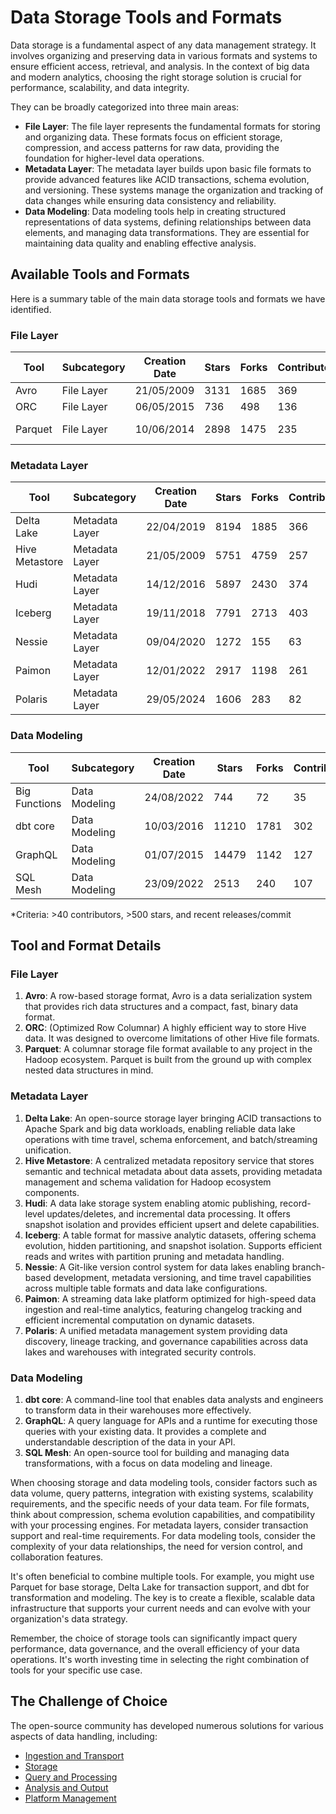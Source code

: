 # Data Storage Tools and Formats

Data storage is a fundamental aspect of any data management strategy. It involves organizing and preserving data in various formats and systems to ensure efficient access, retrieval, and analysis. In the context of big data and modern analytics, choosing the right storage solution is crucial for performance, scalability, and data integrity.

They can be broadly categorized into three main areas:
- **File Layer**: The file layer represents the fundamental formats for storing and organizing data. These formats focus on efficient storage, compression, and access patterns for raw data, providing the foundation for higher-level data operations.
- **Metadata Layer**: The metadata layer builds upon basic file formats to provide advanced features like ACID transactions, schema evolution, and versioning. These systems manage the organization and tracking of data changes while ensuring data consistency and reliability.
- **Data Modeling**: Data modeling tools help in creating structured representations of data systems, defining relationships between data elements, and managing data transformations. They are essential for maintaining data quality and enabling effective analysis.

## Available Tools and Formats

Here is a summary table of the main data storage tools and formats we have identified.

### File Layer

| Tool | Subcategory | Creation Date | Stars | Forks | Contributors | Last Release | Latest Commit | Meets Criteria* | Link |
|---|---|---|---|---|---|---|---|---|---|
| Avro | File Layer | 21/05/2009 | 3131 | 1685 | 369 | 05/08/2024 | 04/08/2025 | Yes | https://github.com/apache/avro |
| ORC | File Layer | 06/05/2015 | 736 | 498 | 136 | 30/07/2025 | 06/08/2025 | Yes | https://github.com/apache/orc |
| Parquet | File Layer | 10/06/2014 | 2898 | 1475 | 235 | 29/04/2025 | 03/08/2025 | Yes | https://github.com/apache/parquet-mr |

### Metadata Layer

| Tool | Subcategory | Creation Date | Stars | Forks | Contributors | Last Release | Latest Commit | Meets Criteria* | Link |
|---|---|---|---|---|---|---|---|---|---|
| Delta Lake | Metadata Layer | 22/04/2019 | 8194 | 1885 | 366 | 09/06/2025 | 06/08/2025 | Yes | https://github.com/delta-io/delta |
| Hive Metastore | Metadata Layer | 21/05/2009 | 5751 | 4759 | 257 | N/A | 06/08/2025 | Yes | https://github.com/apache/hive |
| Hudi | Metadata Layer | 14/12/2016 | 5897 | 2430 | 374 | 02/05/2025 | 06/08/2025 | Yes | https://github.com/apache/hudi |
| Iceberg | Metadata Layer | 19/11/2018 | 7791 | 2713 | 403 | 18/07/2025 | 06/08/2025 | Yes | https://github.com/apache/iceberg |
| Nessie | Metadata Layer | 09/04/2020 | 1272 | 155 | 63 | 11/07/2025 | 06/08/2025 | Yes | https://github.com/projectnessie/nessie |
| Paimon | Metadata Layer | 12/01/2022 | 2917 | 1198 | 261 | N/A | 06/08/2025 | Yes | https://github.com/apache/paimon |
| Polaris | Metadata Layer | 29/05/2024 | 1606 | 283 | 82 | 11/07/2025 | 06/08/2025 | Yes | https://github.com/apache/polaris |

### Data Modeling

| Tool | Subcategory | Creation Date | Stars | Forks | Contributors | Last Release | Latest Commit | Meets Criteria* | Link |
|---|---|---|---|---|---|---|---|---|---|
| Big Functions | Data Modeling | 24/08/2022 | 744 | 72 | 35 | 15/05/2025 | 26/05/2025 | No | https://github.com/unytics/bigfunctions |
| dbt core | Data Modeling | 10/03/2016 | 11210 | 1781 | 302 | 29/07/2025 | 06/08/2025 | Yes | https://github.com/dbt-labs/dbt-core |
| GraphQL | Data Modeling | 01/07/2015 | 14479 | 1142 | 127 | 27/10/2021 | 03/07/2025 | Yes | https://github.com/graphql/graphql-spec |
| SQL Mesh | Data Modeling | 23/09/2022 | 2513 | 240 | 107 | 01/08/2025 | 06/08/2025 | Yes | https://github.com/TobikoData/sqlmesh |

*Criteria: >40 contributors, >500 stars, and recent releases/commit

## Tool and Format Details

### File Layer

1. **Avro**: A row-based storage format, Avro is a data serialization system that provides rich data structures and a compact, fast, binary data format.
2. **ORC**: (Optimized Row Columnar) A highly efficient way to store Hive data. It was designed to overcome limitations of other Hive file formats.
3. **Parquet**: A columnar storage file format available to any project in the Hadoop ecosystem. Parquet is built from the ground up with complex nested data structures in mind.

### Metadata Layer

1. **Delta Lake**: An open-source storage layer bringing ACID transactions to Apache Spark and big data workloads, enabling reliable data lake operations with time travel, schema enforcement, and batch/streaming unification.
2. **Hive Metastore**: A centralized metadata repository service that stores semantic and technical metadata about data assets, providing metadata management and schema validation for Hadoop ecosystem components.
3. **Hudi**: A data lake storage system enabling atomic publishing, record-level updates/deletes, and incremental data processing. It offers snapshot isolation and provides efficient upsert and delete capabilities.
4. **Iceberg**: A table format for massive analytic datasets, offering schema evolution, hidden partitioning, and snapshot isolation. Supports efficient reads and writes with partition pruning and metadata handling.
5. **Nessie**: A Git-like version control system for data lakes enabling branch-based development, metadata versioning, and time travel capabilities across multiple table formats and data lake configurations.
6. **Paimon**: A streaming data lake platform optimized for high-speed data ingestion and real-time analytics, featuring changelog tracking and efficient incremental computation on dynamic datasets.
7. **Polaris**: A unified metadata management system providing data discovery, lineage tracking, and governance capabilities across data lakes and warehouses with integrated security controls.

### Data Modeling

1. **dbt core**: A command-line tool that enables data analysts and engineers to transform data in their warehouses more effectively.
2. **GraphQL**: A query language for APIs and a runtime for executing those queries with your existing data. It provides a complete and understandable description of the data in your API.
3. **SQL Mesh**: An open-source tool for building and managing data transformations, with a focus on data modeling and lineage.

When choosing storage and data modeling tools, consider factors such as data volume, query patterns, integration with existing systems, scalability requirements, and the specific needs of your data team. For file formats, think about compression, schema evolution capabilities, and compatibility with your processing engines. For metadata layers, consider transaction support and real-time requirements. For data modeling tools, consider the complexity of your data relationships, the need for version control, and collaboration features.

It's often beneficial to combine multiple tools. For example, you might use Parquet for base storage, Delta Lake for transaction support, and dbt for transformation and modeling. The key is to create a flexible, scalable data infrastructure that supports your current needs and can evolve with your organization's data strategy.

Remember, the choice of storage tools can significantly impact query performance, data governance, and the overall efficiency of your data operations. It's worth investing time in selecting the right combination of tools for your specific use case.

## The Challenge of Choice
The open-source community has developed numerous solutions for various aspects of data handling, including:
- [Ingestion and Transport](01.ingestion_and_transport.md)
- [Storage](02.storage.md)
- [Query and Processing](03.query_and_processing.md)
- [Analysis and Output](04.analysis_and_output.md)
- [Platform Management](05.platform_management.md)